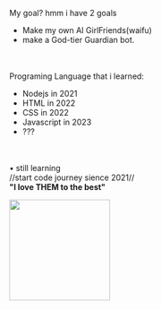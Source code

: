 <!---
NeedMeh/NeedMeh is a ✨ special ✨ repository because its `README.md` (this file) appears on your GitHub profile.
You can click the Preview link to take a look at your changes.
--->


My goal? hmm i have 2 goals <br>
   - Make my own AI GirlFriends(waifu) <br>
   - make a God-tier Guardian bot. <br> <br> <br>
   
Programing Language that i learned: <br> 
   - Nodejs in 2021 <BR>
   - HTML in 2022 <BR>
   - CSS in 2022 <BR>
   - Javascript in 2023 <BR>
   - ??? <BR> <br> <br>

• still learning <br>
//start code journey sience 2021// <br>
<b>"I love THEM to the best"</b>




<img height="180em" src="https://github-readme-stats.vercel.app/api?username=Ray&show_icons=true&hide_border=true&&count_private=true&include_all_commits=true" />
